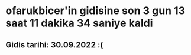 # ofarukbicer'in gidisine son 3 gun 13 saat 11 dakika 34 saniye kaldi

## Gidis tarihi: 30.09.2022 :(